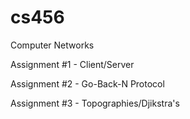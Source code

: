 # cs456
Computer Networks

Assignment #1 - Client/Server 

Assignment #2 - Go-Back-N Protocol

Assignment #3 - Topographies/Djikstra's